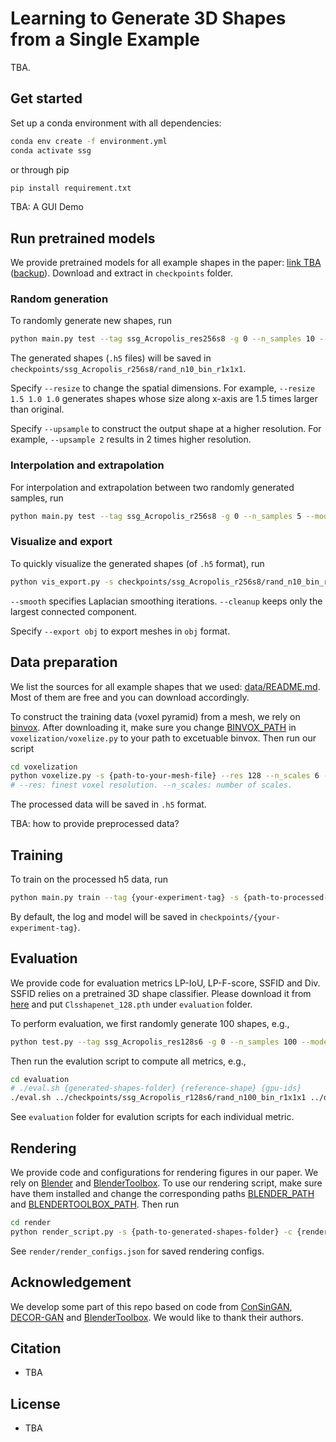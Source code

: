 # Learning to Generate 3D Shapes from a Single Example
TBA.

## Get started
Set up a conda environment with all dependencies:
```bash
conda env create -f environment.yml
conda activate ssg
```
or through pip
```bash
pip install requirement.txt
```

TBA: A GUI Demo

## Run pretrained models
We provide pretrained models for all example shapes in the paper: [link TBA]() ([backup]()). Download and extract in `checkpoints` folder.

### Random generation
To randomly generate new shapes, run
```bash
python main.py test --tag ssg_Acropolis_res256s8 -g 0 --n_samples 10 --mode rand
```
The generated shapes (`.h5` files) will be saved in `checkpoints/ssg_Acropolis_r256s8/rand_n10_bin_r1x1x1`.

Specify `--resize` to change the spatial dimensions. For example, `--resize 1.5 1.0 1.0` generates shapes whose size along x-axis are 1.5 times larger than original.

Specify `--upsample` to construct the output shape at a higher resolution. For example, `--upsample 2` results in 2 times higher resolution.

### Interpolation and extrapolation
For interpolation and extrapolation between two randomly generated samples, run
```bash
python main.py test --tag ssg_Acropolis_r256s8 -g 0 --n_samples 5 --mode interp
```

### Visualize and export
To quickly visualize the generated shapes (of `.h5` format), run
```bash
python vis_export.py -s checkpoints/ssg_Acropolis_r256s8/rand_n10_bin_r1x1x1 -f mesh --smooth 3 --cleanup
```
`--smooth` specifies Laplacian smoothing iterations. `--cleanup` keeps only the largest connected component.

Specify `--export obj` to export meshes in `obj` format.

## Data preparation
We list the sources for all example shapes that we used: [data/README.md](data/README.md). Most of them are free and you can download accordingly.

To construct the training data (voxel pyramid) from a mesh, we rely on [binvox](https://www.patrickmin.com/binvox/).
After downloading it, make sure you change [BINVOX_PATH]() in `voxelization/voxelize.py` to your path to excetuable binvox.
Then run our script
```bash
cd voxelization
python voxelize.py -s {path-to-your-mesh-file} --res 128 --n_scales 6 -o {save-path.h5}
# --res: finest voxel resolution. --n_scales: number of scales.
```
The processed data will be saved in `.h5` format.

TBA: how to provide preprocessed data?

## Training
To train on the processed h5 data, run
```bash
python main.py train --tag {your-experiment-tag} -s {path-to-processed-h5-data} -g {gpu-id}
```
By default, the log and model will be saved in `checkpoints/{your-experiment-tag}`.

## Evaluation
We provide code for evaluation metrics LP-IoU, LP-F-score, SSFID and Div.
SSFID relies on a pretrained 3D shape classifier. Please download it from [here](https://drive.google.com/file/d/1HjnDudrXsNY4CYhIGhH4Q0r3-NBnBaiC/view?usp=sharing) and put `Clsshapenet_128.pth` under `evaluation` folder.

To perform evaluation, we first randomly generate 100 shapes, e.g.,
```bash
python test.py --tag ssg_Acropolis_res128s6 -g 0 --n_samples 100 --mode rand
```

Then run the evalution script to compute all metrics, e.g.,
```bash
cd evaluation
# ./eval.sh {generated-shapes-folder} {reference-shape} {gpu-ids}
./eval.sh ../checkpoints/ssg_Acropolis_r128s6/rand_n100_bin_r1x1x1 ../data/Acropolis_r128s6.h5 0
```
See `evaluation` folder for evalution scripts for each individual metric.

## Rendering
We provide code and configurations for rendering figures in our paper.
We rely on [Blender](https://www.blender.org) and [BlenderToolbox](https://github.com/HTDerekLiu/BlenderToolbox).
To use our rendering script, make sure have them installed and change the corresponding paths [BLENDER_PATH]() and [BLENDERTOOLBOX_PATH]().
Then run
```bash
cd render
python render_script.py -s {path-to-generated-shapes-folder} -c {render-config-name} --smooth 3 --cleanup
```
See `render/render_configs.json` for saved rendering configs.

## Acknowledgement
We develop some part of this repo based on code from [ConSinGAN](https://github.com/tohinz/ConSinGAN), [DECOR-GAN](https://github.com/czq142857/DECOR-GAN) and [BlenderToolbox](https://github.com/HTDerekLiu/BlenderToolbox). We would like to thank their authors.

## Citation
- TBA

## License
- TBA
